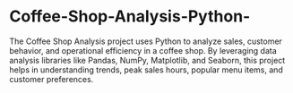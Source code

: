 # Coffee-Shop-Analysis-Python-
The Coffee Shop Analysis project uses Python to analyze sales, customer behavior, and operational efficiency in a coffee shop. By leveraging data analysis libraries like Pandas, NumPy, Matplotlib, and Seaborn, this project helps in understanding trends, peak sales hours, popular menu items, and customer preferences.
